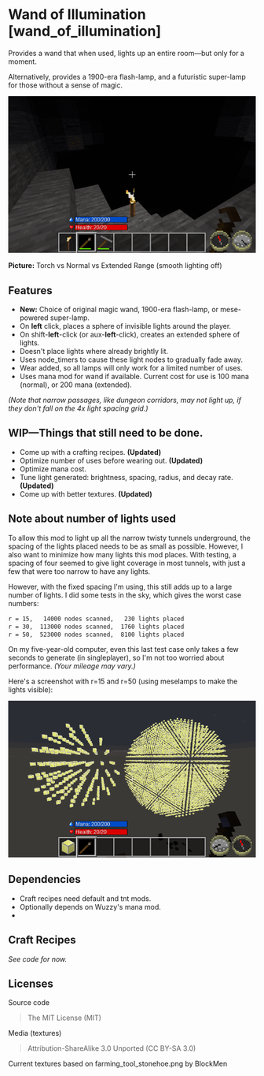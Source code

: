 Wand of Illumination [wand\_of\_illumination]
===========================================
Provides a wand that when used, lights up an entire room—but only for a moment.

Alternatively, provides a 1900-era flash-lamp, and a futuristic super-lamp for those without a sense of magic.


![Wand of Illumination Screenshot](compare.gif "Torch vs Normal vs Extended Range")

**Picture:** Torch vs Normal vs Extended Range (smooth lighting off)

Features
--------

- **New:** Choice of original magic wand, 1900-era flash-lamp, or mese-powered super-lamp.
- On **left** click, places a sphere of invisible lights around the player.
- On shift-**left**-click (or aux-**left**-click), creates an extended sphere of lights.
- Doesn't place lights where already brightly lit.
- Uses node_timers to cause these light nodes to gradually fade away.
- Wear added, so all lamps will only work for a limited number of uses.
- Uses mana mod for wand if available. Current cost for use is 100 mana (normal), or 200 mana (extended).

*(Note that narrow passages, like dungeon corridors, may not light up, if they don't fall on the 4x light spacing grid.)*



WIP—Things that still need to be done.
----------------------------------

- Come up with a crafting recipes. **(Updated)**
- Optimize number of uses before wearing out. **(Updated)**
- Optimize mana cost.
- Tune light generated: brightness, spacing, radius, and decay rate. **(Updated)**
- Come up with better textures. **(Updated)**


Note about number of lights used
--------------------------------
To allow this mod to light up all the narrow twisty tunnels underground, the spacing of the lights placed needs to be as small as possible. However, I also want to minimize how many lights this mod places.  With testing, a spacing of four seemed to give light coverage in most tunnels, with just a few that were too narrow to have any lights.

However, with the fixed spacing I'm using, this still adds up to a large number of lights. I did some tests in the sky, which gives the worst case numbers:

	r = 15,   14000 nodes scanned,   230 lights placed
	r = 30,  113000 nodes scanned,  1760 lights placed
	r = 50,  523000 nodes scanned,  8100 lights placed

On my five-year-old computer, even this last test case only takes a few seconds to generate (in singleplayer), so I'm not too worried about performance. *(Your mileage may vary.)*

Here's a screenshot with r=15 and r=50 (using meselamps to make the lights visible):

![Example of light patterns](15vs50.png "15 vs. 50")


Dependencies
------------

- Craft recipes need default and tnt mods.
- Optionally depends on Wuzzy's mana mod.
- 

Craft Recipes
-------------

*See code for now.*


Licenses
--------

Source code

> The MIT License (MIT)

Media (textures)

> Attribution-ShareAlike 3.0 Unported (CC BY-SA 3.0)

Current textures based on farming\_tool\_stonehoe.png by BlockMen

